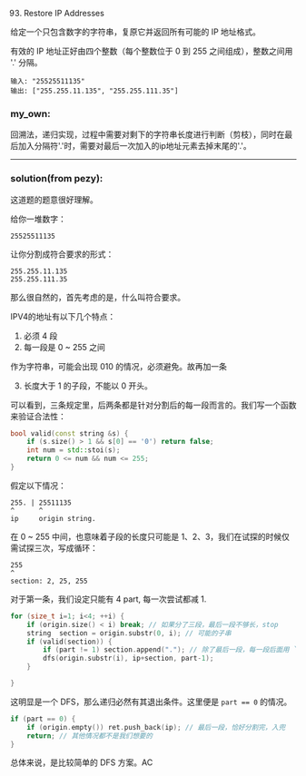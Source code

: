 93. Restore IP Addresses


给定一个只包含数字的字符串，复原它并返回所有可能的 IP 地址格式。


有效的 IP 地址正好由四个整数（每个整数位于 0 到 255 之间组成），整数之间用 '.' 分隔。


```
输入: "25525511135"
输出: ["255.255.11.135", "255.255.111.35"]
```


### my_own:

回溯法，递归实现，过程中需要对剩下的字符串长度进行判断（剪枝），同时在最后加入分隔符'.'时，需要对最后一次加入的ip地址元素去掉末尾的'.'。

--------

### solution(from pezy):

这道题的题意很好理解。

给你一堆数字：

    25525511135

让你分割成符合要求的形式：

    255.255.11.135
    255.255.111.35


那么很自然的，首先考虑的是，什么叫符合要求。

IPV4的地址有以下几个特点：

1. 必须 4 段
2. 每一段是 0 ~ 255 之间

作为字符串，可能会出现 010 的情况，必须避免。故再加一条

3) 长度大于 1 的子段，不能以 0 开头。

可以看到，三条规定里，后两条都是针对分割后的每一段而言的。我们写一个函数来验证合法性：

```cpp
bool valid(const string &s) {
    if (s.size() > 1 && s[0] == '0') return false;
    int num = std::stoi(s);
    return 0 <= num && num <= 255;
}
```

假定以下情况：

    255. | 25511135
    ^      ^
    ip     origin string.

在 0 ~ 255 中间，也意味着子段的长度只可能是 1、2、3，我们在试探的时候仅需试探三次，写成循环：

    255
    ^
    section: 2, 25, 255

对于第一条，我们设定只能有 4 part, 每一次尝试都减 1.

```cpp
for (size_t i=1; i<4; ++i) {
    if (origin.size() < i) break; // 如果分了三段，最后一段不够长，stop
    string  section = origin.substr(0, i); // 可能的子串
    if (valid(section)) {
        if (part != 1) section.append("."); // 除了最后一段，每一段后面用 `.` 分隔
        dfs(origin.substr(i), ip+section, part-1);
    }

}
```

这明显是一个 DFS，那么递归必然有其退出条件。这里便是 `part == 0` 的情况。

```cpp
if (part == 0) {
    if (origin.empty()) ret.push_back(ip); // 最后一段，恰好分割完，入兜
    return; // 其他情况都不是我们想要的
}
```

总体来说，是比较简单的 DFS 方案。AC
